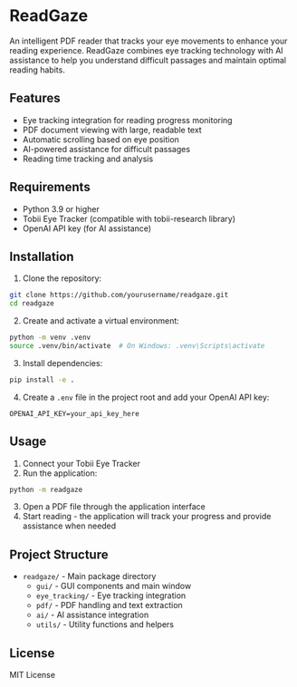 # ReadGaze

An intelligent PDF reader that tracks your eye movements to enhance your reading experience. ReadGaze combines eye tracking technology with AI assistance to help you understand difficult passages and maintain optimal reading habits.

## Features

- Eye tracking integration for reading progress monitoring
- PDF document viewing with large, readable text
- Automatic scrolling based on eye position
- AI-powered assistance for difficult passages
- Reading time tracking and analysis

## Requirements

- Python 3.9 or higher
- Tobii Eye Tracker (compatible with tobii-research library)
- OpenAI API key (for AI assistance)

## Installation

1. Clone the repository:
```bash
git clone https://github.com/yourusername/readgaze.git
cd readgaze
```

2. Create and activate a virtual environment:
```bash
python -m venv .venv
source .venv/bin/activate  # On Windows: .venv\Scripts\activate
```

3. Install dependencies:
```bash
pip install -e .
```

4. Create a `.env` file in the project root and add your OpenAI API key:
```
OPENAI_API_KEY=your_api_key_here
```

## Usage

1. Connect your Tobii Eye Tracker
2. Run the application:
```bash
python -m readgaze
```
3. Open a PDF file through the application interface
4. Start reading - the application will track your progress and provide assistance when needed

## Project Structure

- `readgaze/` - Main package directory
  - `gui/` - GUI components and main window
  - `eye_tracking/` - Eye tracking integration
  - `pdf/` - PDF handling and text extraction
  - `ai/` - AI assistance integration
  - `utils/` - Utility functions and helpers

## License

MIT License
